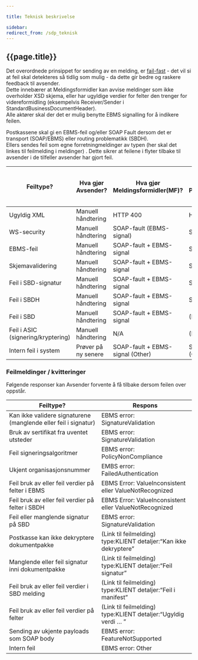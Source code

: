 ```yaml
---

title: Teknisk beskrivelse  

sidebar:
redirect_from: /sdp_teknisk
---
```


## {{page.title}}

Det overordnede prinsippet for sending av en melding, er
[fail-fast](http://en.wikipedia.org/wiki/Fail-fast) - det vil si at feil
skal detekteres så tidlig som mulig - da dette gir bedre og raskere
feedback til avsender.  
Dette innebærer at Meldingsformidler kan avvise meldinger som ikke
overholder XSD skjema, eller har ugyldige verdier for felter den trenger
for videreformidling (eksempelvis Receiver/Sender i
StandardBusinessDocumentHeader).  
Alle aktører skal der det er mulig benytte EBMS signalling for å
indikere feilen.

Postkassene skal gi en EBMS-feil og/eller SOAP Fault dersom det er
transport (SOAP/EBMS) eller routing problematikk (SBDH).  
Ellers sendes feil som egne forretningmeldinger av typen (her skal det linkes til feilmelding i meldinger) . Dette sikrer at feilene i
flyter tilbake til avsender i de tilfeller avsender har gjort feil.

| Feiltype?  | Hva gjør Avsender?  | Hva gjør Meldingsformidler(MF)?  | Hva gjør Postkasseleverandør(PK)? | Hva gjør MF hvis PK svarer med soap fault? |
| --- | --- | --- | --- | --- |
| Ugyldig XML                        | Manuell håndtering  | HTTP 400                         | HTTP 400                          | Manuell håndtering                         |
| WS-security                        | Manuell håndtering  | SOAP-fault (EBMS-signal)         | SOAP-fault (EBMS-signal)          | Manuell håndtering                         |
| EBMS-feil                          | Manuell håndtering  | SOAP-fault + EBMS-signal         | SOAP-fault + EBMS-signal          | Manuell håndtering                         |
| Skjemavalidering                   | Manuell håndtering  | SOAP-fault + EBMS-signal         | SOAP-fault + EBMS-signal          | Manuell håndtering                         |
| Feil i SBD-signatur                | Manuell håndtering  | SOAP-fault + EBMS-signal         | SOAP-fault + EBMS-signal          | Manuell håndtering                         |
| Feil i SBDH                        | Manuell håndtering  | SOAP-fault + EBMS-signal         | SOAP-fault + EBMS-signal          | Manuell håndtering                         |
| Feil i SBD                         | Manuell håndtering  | SOAP-fault + EBMS-signal         | (Link til feilmelding)  | N/A                                        |
| Feil i ASIC (signering/kryptering) | Manuell håndtering  | N/A                              | (Link til feilmelding)  | N/A                                        |
| Intern feil i system               | Prøver på ny senere | SOAP-fault + EBMS-signal (Other) | SOAP-fault + EBMS-signal (Other)  | Prøver på ny senere                        |

### Feilmeldinger / kvitteringer

Følgende responser kan Avsender forvente å få tilbake dersom feilen over
oppstår.

| Feiltype?  | Respons   |
| --- | --- |
| Kan ikke validere signaturene (manglende eller feil i signatur) | EBMS error: SignatureValidation                                             |
| Bruk av sertifikat fra uventet utsteder                         | EBMS error: SignatureValidation                                             |
| Feil signeringsalgoritmer                                       | EBMS error: PolicyNonCompliance                                             |
| Ukjent organisasjonsnummer                                      | EMBS error: FailedAuthentication                                            |
| Feil bruk av eller feil verdier på felter i EBMS                | EBMS Error: ValueInconsistent eller ValueNotRecognized                      |
| Feil bruk av eller feil verdier på felter i SBDH                | EBMS Error: ValueInconsistent eller ValueNotRecognized                      |
| Feil eller manglende signatur på SBD                            | EBMS error: SignatureValidation                                             |
| Postkasse kan ikke dekryptere dokumentpakke                     | (Link til feilmelding) type:KLIENT detaljer:“Kan ikke dekryptere” |
| Manglende eller feil signatur inni dokumentpakke                | (Link til feilmelding) type:KLIENT detaljer:“Feil signatur”       |
| Feil bruk av eller feil verdier i SBD melding                   | (Link til feilmelding) type:KLIENT detaljer:“Feil i manifest”     |
| Feil bruk av eller feil verdier på felter                       | (Link til feilmelding) type:KLIENT detaljer:“Ugyldig verdi … ”    |
| Sending av ukjente payloads som SOAP body                       | EBMS error: FeatureNotSupported                                             |
| Intern feil                                                     | EBMS error: Other                                                           |
